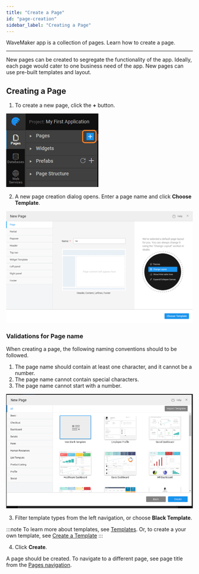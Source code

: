 ```yaml
---
title: "Create a Page"
id: "page-creation"
sidebar_label: "Creating a Page"
---
```

WaveMaker app is a collection of pages. Learn how to create a page.

---

New pages can be created to segregate the functionality of the app. Ideally, each page would cater to one business need of the app. New pages can use pre-built templates and layout.

## Creating a Page

1. To create a new page, click the **+** button.

![new page](/learn/assets/page_new.png)

2. A new page creation dialog opens. Enter a page name and click **Choose Template**.

![create page flow](/learn/assets/create-page-flow.png)

### Validations for Page name

When creating a page, the following naming conventions should to be followed.

1. The page name should contain at least one character, and it cannot be a number.
2. The page name cannot contain special characters.
3. The page name cannot start with a number.

![select template](/learn/assets/template_selection.png)

3. Filter template types from the left navigation, or choose **Black Template**. 

:::note
To learn more about templates, see [Templates](/learn/app-development/ui-design/page-concepts/page-templates). Or, to create a your own template, see [Create a Template](/learn/app-development/ui-design/page-concepts/creating-template-bundles)
:::

4. Click **Create**.

A page should be created. To navigate to a different page, see page title from the [Pages navigation](/learn/app-development/ui-design/page-concepts/page-templates).


